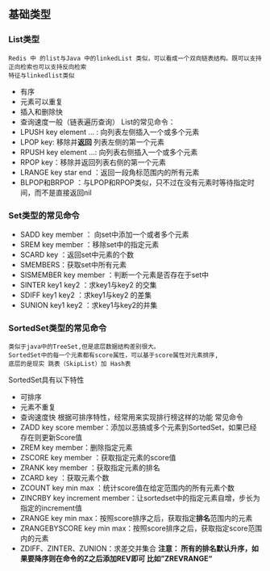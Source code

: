 ## 基础类型
### List类型
	Redis 中 的list与Java 中的linkedList 类似，可以看成一个双向链表结构。既可以支持正向检索也可以支持反向检索
	特征与linkedlist类似
- 有序
- 元素可以重复
- 插入和删除快
- 查询速度一般（链表遍历查询）
List的常见命令：
- LPUSH key element ... : 向列表左侧插入一个或多个元素
- LPOP key: 移除并**返回** 列表左侧的第一个元素
- RPUSH key element ...:  向列表右侧插入一个或多个元素
- RPOP key：移除并返回列表右侧的第一个元素
- LRANGE key star end ：返回一段角标范围内的所有元素
- BLPOP和BRPOP ：与LPOP和RPOP类似，只不过在没有元素时等待指定时间，而不是直接返回nil
### Set类型的常见命令
- SADD key member ： 向set中添加一个或者多个元素
- SREM key member ：移除set中的指定元素
- SCARD key ：返回set中元素的个数
- SMEMBERS：获取set中所有元素
- SISMEMBER key member ：判断一个元素是否存在于set中
- SINTER key1 key2 ：求key1与key2 的交集
- SDIFF key1 key2 ：求key1与key2 的差集
- SUNION key1 key2 ：求key1与key2的并集
### SortedSet类型的常见命令
	类似于java中的TreeSet,但是底层数据结构差别很大。
	SortedSet中的每一个元素都有score属性，可以基于score属性对元素排序,
	底层的是现实 跳表（SkipList）加 Hash表
SortedSet具有以下特性
- 可排序
- 元素不重复
- 查询速度快
根据可排序特性，经常用来实现排行榜这样的功能
常见命令
- ZADD key score member：添加以恶搞或多个元素到SortedSet，如果已经存在则更新Score值
- ZREM key member：删除指定元素
- ZSCORE key member ：获取指定元素的score值
- ZRANK key member ：获取指定元素的排名
- ZCARD key ：获取元素个数
- ZCOUNT key min max ：统计score值在给定范围内的所有元素个数
- ZINCRBY key increment member：让sortedset中的指定元素自增，步长为指定的increment值
- ZRANGE key min max：按照score排序之后，获取指定**排名**范围内的元素
- ZRANGEBYSCORE key min max：按照score排序之后，获取指定score范围内的元素
- ZDIFF、ZINTER、ZUNION：求差交并集合
**注意： 所有的排名默认升序，如果要降序则在命令的Z之后添加REV即可 比如”ZREVRANGE“**
